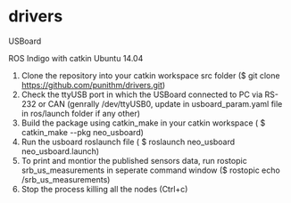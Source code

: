 drivers
=======

USBoard

ROS Indigo with catkin Ubuntu 14.04


1. Clone the repository into your catkin workspace src folder ($ git clone https://github.com/punithm/drivers.git)
2. Check the ttyUSB port in which the USBoard connected to PC via RS-232 or CAN (genrally /dev/ttyUSB0, update in usboard_param.yaml file in ros/launch folder if any other)
3. Build the package using catkin_make in your catkin workspace ( $ catkin_make --pkg neo_usboard)
4. Run the usboard roslaunch file ( $ roslaunch neo_usboard neo_usboard.launch)
5. To print and montior the published sensors data, run rostopic srb_us_measurements in seperate command window ($ rostopic echo /srb_us_measurements)
6. Stop the process killing all the nodes (Ctrl+c)
